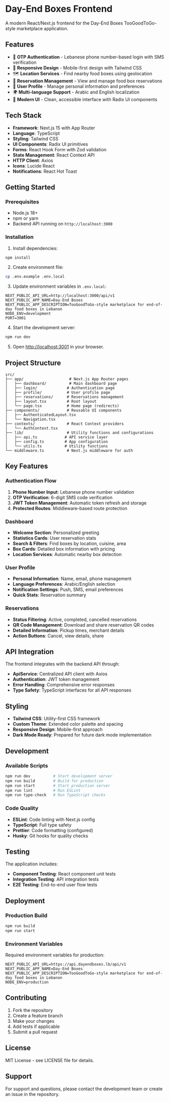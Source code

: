 # Day-End Boxes Frontend

A modern React/Next.js frontend for the Day-End Boxes TooGoodToGo-style marketplace application.

## Features

- 🔐 **OTP Authentication** - Lebanese phone number-based login with SMS verification
- 📱 **Responsive Design** - Mobile-first design with Tailwind CSS
- 🗺️ **Location Services** - Find nearby food boxes using geolocation
- 🛒 **Reservation Management** - View and manage food box reservations
- 👤 **User Profile** - Manage personal information and preferences
- 🌍 **Multi-language Support** - Arabic and English localization
- 🎨 **Modern UI** - Clean, accessible interface with Radix UI components

## Tech Stack

- **Framework**: Next.js 15 with App Router
- **Language**: TypeScript
- **Styling**: Tailwind CSS
- **UI Components**: Radix UI primitives
- **Forms**: React Hook Form with Zod validation
- **State Management**: React Context API
- **HTTP Client**: Axios
- **Icons**: Lucide React
- **Notifications**: React Hot Toast

## Getting Started

### Prerequisites

- Node.js 18+ 
- npm or yarn
- Backend API running on `http://localhost:3000`

### Installation

1. Install dependencies:
```bash
npm install
```

2. Create environment file:
```bash
cp .env.example .env.local
```

3. Update environment variables in `.env.local`:
```env
NEXT_PUBLIC_API_URL=http://localhost:3000/api/v1
NEXT_PUBLIC_APP_NAME=Day-End Boxes
NEXT_PUBLIC_APP_DESCRIPTION=TooGoodToGo-style marketplace for end-of-day food boxes in Lebanon
NODE_ENV=development
PORT=3001
```

4. Start the development server:
```bash
npm run dev
```

5. Open [http://localhost:3001](http://localhost:3001) in your browser.

## Project Structure

```
src/
├── app/                    # Next.js App Router pages
│   ├── dashboard/          # Main dashboard page
│   ├── login/             # Authentication page
│   ├── profile/           # User profile page
│   ├── reservations/      # Reservations management
│   ├── layout.tsx         # Root layout
│   └── page.tsx           # Home page (redirects)
├── components/            # Reusable UI components
│   ├── AuthenticatedLayout.tsx
│   └── Navigation.tsx
├── contexts/              # React Context providers
│   └── AuthContext.tsx
├── lib/                   # Utility functions and configurations
│   ├── api.ts            # API service layer
│   ├── config.ts         # App configuration
│   └── utils.ts          # Utility functions
└── middleware.ts          # Next.js middleware for auth
```

## Key Features

### Authentication Flow

1. **Phone Number Input**: Lebanese phone number validation
2. **OTP Verification**: 6-digit SMS code verification
3. **JWT Token Management**: Automatic token refresh and storage
4. **Protected Routes**: Middleware-based route protection

### Dashboard

- **Welcome Section**: Personalized greeting
- **Statistics Cards**: User reservation stats
- **Search & Filters**: Find boxes by location, cuisine, area
- **Box Cards**: Detailed box information with pricing
- **Location Services**: Automatic nearby box detection

### User Profile

- **Personal Information**: Name, email, phone management
- **Language Preferences**: Arabic/English selection
- **Notification Settings**: Push, SMS, email preferences
- **Quick Stats**: Reservation summary

### Reservations

- **Status Filtering**: Active, completed, cancelled reservations
- **QR Code Management**: Download and share reservation QR codes
- **Detailed Information**: Pickup times, merchant details
- **Action Buttons**: Cancel, view details, share

## API Integration

The frontend integrates with the backend API through:

- **ApiService**: Centralized API client with Axios
- **Authentication**: JWT token management
- **Error Handling**: Comprehensive error responses
- **Type Safety**: TypeScript interfaces for all API responses

## Styling

- **Tailwind CSS**: Utility-first CSS framework
- **Custom Theme**: Extended color palette and spacing
- **Responsive Design**: Mobile-first approach
- **Dark Mode Ready**: Prepared for future dark mode implementation

## Development

### Available Scripts

```bash
npm run dev          # Start development server
npm run build        # Build for production
npm run start        # Start production server
npm run lint         # Run ESLint
npm run type-check   # Run TypeScript checks
```

### Code Quality

- **ESLint**: Code linting with Next.js config
- **TypeScript**: Full type safety
- **Prettier**: Code formatting (configured)
- **Husky**: Git hooks for quality checks

## Testing

The application includes:

- **Component Testing**: React component unit tests
- **Integration Testing**: API integration tests
- **E2E Testing**: End-to-end user flow tests

## Deployment

### Production Build

```bash
npm run build
npm run start
```

### Environment Variables

Required environment variables for production:

```env
NEXT_PUBLIC_API_URL=https://api.dayendboxes.lb/api/v1
NEXT_PUBLIC_APP_NAME=Day-End Boxes
NEXT_PUBLIC_APP_DESCRIPTION=TooGoodToGo-style marketplace for end-of-day food boxes in Lebanon
NODE_ENV=production
```

## Contributing

1. Fork the repository
2. Create a feature branch
3. Make your changes
4. Add tests if applicable
5. Submit a pull request

## License

MIT License - see LICENSE file for details.

## Support

For support and questions, please contact the development team or create an issue in the repository.